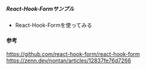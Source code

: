 ##### React-Hook-Formサンプル
- React-Hook-Formを使ってみる
#### 参考
https://github.com/react-hook-form/react-hook-form  
https://zenn.dev/nontan/articles/12837fe76d7266
